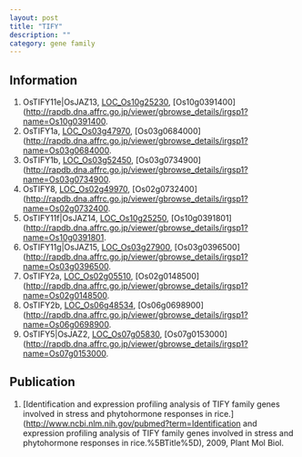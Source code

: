 ```yaml
---
layout: post
title: "TIFY"
description: ""
category: gene family
---
```


## Information
1. OsTIFY11e|OsJAZ13, [LOC_Os10g25230](http://rice.plantbiology.msu.edu/cgi-bin/ORF_infopage.cgi?orf=LOC_Os10g25230), [Os10g0391400](http://rapdb.dna.affrc.go.jp/viewer/gbrowse_details/irgsp1?name=Os10g0391400.
2. OsTIFY1a, [LOC_Os03g47970](http://rice.plantbiology.msu.edu/cgi-bin/ORF_infopage.cgi?orf=LOC_Os03g47970), [Os03g0684000](http://rapdb.dna.affrc.go.jp/viewer/gbrowse_details/irgsp1?name=Os03g0684000.
3. OsTIFY1b, [LOC_Os03g52450](http://rice.plantbiology.msu.edu/cgi-bin/ORF_infopage.cgi?orf=LOC_Os03g52450), [Os03g0734900](http://rapdb.dna.affrc.go.jp/viewer/gbrowse_details/irgsp1?name=Os03g0734900.
4. OsTIFY8, [LOC_Os02g49970](http://rice.plantbiology.msu.edu/cgi-bin/ORF_infopage.cgi?orf=LOC_Os02g49970), [Os02g0732400](http://rapdb.dna.affrc.go.jp/viewer/gbrowse_details/irgsp1?name=Os02g0732400.
5. OsTIFY11f|OsJAZ14, [LOC_Os10g25250](http://rice.plantbiology.msu.edu/cgi-bin/ORF_infopage.cgi?orf=LOC_Os10g25250), [Os10g0391801](http://rapdb.dna.affrc.go.jp/viewer/gbrowse_details/irgsp1?name=Os10g0391801.
6. OsTIFY11g|OsJAZ15, [LOC_Os03g27900](http://rice.plantbiology.msu.edu/cgi-bin/ORF_infopage.cgi?orf=LOC_Os03g27900), [Os03g0396500](http://rapdb.dna.affrc.go.jp/viewer/gbrowse_details/irgsp1?name=Os03g0396500.
7. OsTIFY2a, [LOC_Os02g05510](http://rice.plantbiology.msu.edu/cgi-bin/ORF_infopage.cgi?orf=LOC_Os02g05510), [Os02g0148500](http://rapdb.dna.affrc.go.jp/viewer/gbrowse_details/irgsp1?name=Os02g0148500.
8. OsTIFY2b, [LOC_Os06g48534](http://rice.plantbiology.msu.edu/cgi-bin/ORF_infopage.cgi?orf=LOC_Os06g48534), [Os06g0698900](http://rapdb.dna.affrc.go.jp/viewer/gbrowse_details/irgsp1?name=Os06g0698900.
9. OsTIFY5|OsJAZ2, [LOC_Os07g05830](http://rice.plantbiology.msu.edu/cgi-bin/ORF_infopage.cgi?orf=LOC_Os07g05830), [Os07g0153000](http://rapdb.dna.affrc.go.jp/viewer/gbrowse_details/irgsp1?name=Os07g0153000.

## Publication
1. [Identification and expression profiling analysis of TIFY family genes involved in stress and phytohormone responses in rice.](http://www.ncbi.nlm.nih.gov/pubmed?term=Identification and expression profiling analysis of TIFY family genes involved in stress and phytohormone responses in rice.%5BTitle%5D), 2009, Plant Mol Biol.


